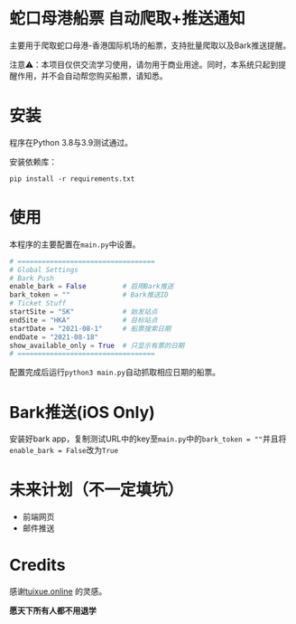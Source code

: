 # 蛇口母港船票 自动爬取+推送通知

主要用于爬取蛇口母港-香港国际机场的船票，支持批量爬取以及Bark推送提醒。

注意⚠️：本项目仅供交流学习使用，请勿用于商业用途。同时，本系统只起到提醒作用，并不会自动帮您购买船票，请知悉。

# 安装

程序在Python 3.8与3.9测试通过。

安装依赖库：

```shell
pip install -r requirements.txt
```

# 使用

本程序的主要配置在`main.py`中设置。

```python
# ==================================
# Global Settings
# Bark Push
enable_bark = False         # 启用Bark推送
bark_token = ""             # Bark推送ID
# Ticket Stuff
startSite = "SK"            # 始发站点
endSite = "HKA"             # 目标站点
startDate = "2021-08-1"     # 船票搜索日期
endDate = "2021-08-18"
show_available_only = True  # 只显示有票的日期
# ==================================
```

配置完成后运行`python3 main.py`自动抓取相应日期的船票。

# Bark推送(iOS Only)

安装好bark app，复制测试URL中的key至`main.py`中的`bark_token = ""`并且将`enable_bark = False`改为`True`

# 未来计划（不一定填坑）

- 前端网页
- 邮件推送

# Credits

感谢[tuixue.online](https://github.com/Trinkle23897/tuixue.online-visa) 的灵感。

**愿天下所有人都不用退学**
